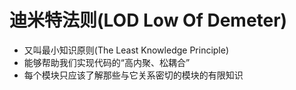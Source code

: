 # 迪米特法则(LOD Low Of Demeter)

- 又叫最小知识原则(The Least Knowledge Principle)
- 能够帮助我们实现代码的“高内聚、松耦合”
- 每个模块只应该了解那些与它关系密切的模块的有限知识

